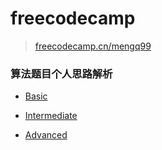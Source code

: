 # freecodecamp

> [freecodecamp.cn/mengq99][3]

### 算法题目个人思路解析

- [Basic](Basic.md)
- [Intermediate](Intermediate.md) 
- [Advanced](Advanced.md)





  [3]: https://freecodecamp.cn/mengq99
